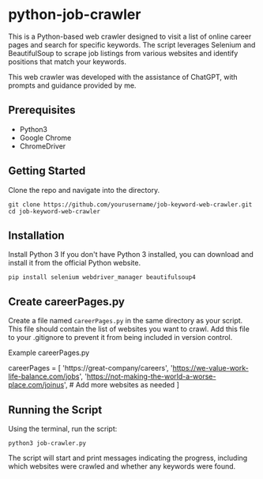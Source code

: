 # python-job-crawler

This is a Python-based web crawler designed to visit a list of online career pages and search for specific keywords. The script leverages Selenium and BeautifulSoup to scrape job listings from various websites and identify positions that match your keywords.

This web crawler was developed with the assistance of ChatGPT, with prompts and guidance provided by me.

## Prerequisites
- Python3
- Google Chrome
- ChromeDriver

## Getting Started

Clone the repo and navigate into the directory.

```
git clone https://github.com/yourusername/job-keyword-web-crawler.git
cd job-keyword-web-crawler
```
## Installation

Install Python 3
If you don't have Python 3 installed, you can download and install it from the official Python website.

```
pip install selenium webdriver_manager beautifulsoup4
```

## Create careerPages.py
Create a file named `careerPages.py` in the same directory as your script. This file should contain the list of websites you want to crawl. Add this file to your .gitignore to prevent it from being included in version control.

Example careerPages.py

careerPages = [
    'https://great-company/careers',
    'https://we-value-work-life-balance.com/jobs',
    'https://not-making-the-world-a-worse-place.com/joinus',
    # Add more websites as needed
]

## Running the Script

Using the terminal, run the script:

```
python3 job-crawler.py
```
The script will start and print messages indicating the progress, including which websites were crawled and whether any keywords were found.

